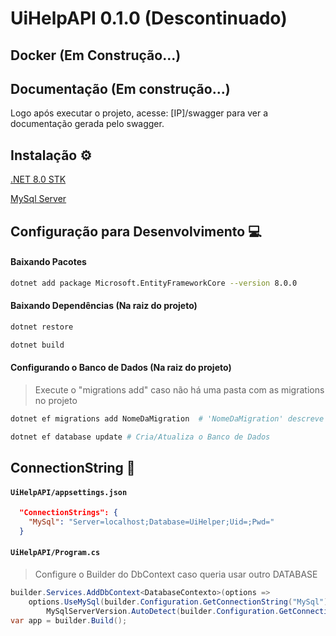 # UiHelpAPI 0.1.0 (Descontinuado)

## Docker (Em Construção...)

## Documentação (Em construção...)

Logo após executar o projeto, acesse: [IP]/swagger para ver a documentação gerada pelo swagger.

##  Instalação ⚙

[.NET 8.0 STK](https://dotnet.microsoft.com/en-us/download)

[MySql Server](https://dev.mysql.com/downloads/installer/)

## Configuração para Desenvolvimento 💻


#### Baixando Pacotes

```bash
dotnet add package Microsoft.EntityFrameworkCore --version 8.0.0
```

#### Baixando Dependências (Na raiz do projeto)

```bash
dotnet restore
```

```bash
dotnet build
```

#### Configurando o Banco de Dados (Na raiz do projeto)

> Execute o "migrations add" caso não há uma pasta com as migrations no projeto
```bash
dotnet ef migrations add NomeDaMigration  # 'NomeDaMigration' descreve a alteração
```



```bash
dotnet ef database update # Cria/Atualiza o Banco de Dados
```

## ConnectionString 🔌

#### `UiHelpAPI/appsettings.json`
```json
  "ConnectionStrings": {
    "MySql": "Server=localhost;Database=UiHelper;Uid=;Pwd="
  }
```



#### `UiHelpAPI/Program.cs`
> Configure o Builder do DbContext caso queria usar outro DATABASE
```csharp
builder.Services.AddDbContext<DatabaseContexto>(options =>
    options.UseMySql(builder.Configuration.GetConnectionString("MySql"), 
        MySqlServerVersion.AutoDetect(builder.Configuration.GetConnectionString("MySql")))); 
var app = builder.Build();
```





